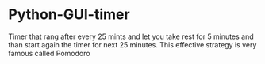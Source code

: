 # Python-GUI-timer
Timer that rang after every 25 mints and let you take rest for 5 minutes and than start again the timer for next 25 minutes. This effective  strategy is very famous called Pomodoro 
